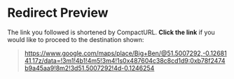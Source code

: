 # Redirect Preview

The link you followed is shortened by CompactURL.
**Click the link** if you would like to proceed to the destination shown:

> https://www.google.com/maps/place/Big+Ben/@51.5007292,-0.1268141,17z/data=!3m1!4b1!4m5!3m4!1s0x487604c38c8cd1d9:0xb78f2474b9a45aa9!8m2!3d51.5007292!4d-0.1246254


